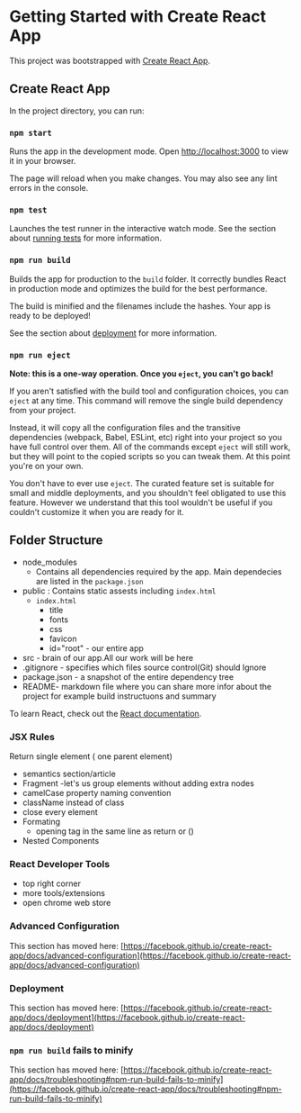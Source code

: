 # Getting Started with Create React App

This project was bootstrapped with [Create React App](https://github.com/facebook/create-react-app).

## Create React App

In the project directory, you can run:

### `npm start`

Runs the app in the development mode.
Open [http://localhost:3000](http://localhost:3000) to view it in your browser.

The page will reload when you make changes.
You may also see any lint errors in the console.

### `npm test`

Launches the test runner in the interactive watch mode.
See the section about [running tests](https://facebook.github.io/create-react-app/docs/running-tests) for more information.

### `npm run build`

Builds the app for production to the `build` folder.
It correctly bundles React in production mode and optimizes the build for the best performance.

The build is minified and the filenames include the hashes.
Your app is ready to be deployed!

See the section about [deployment](https://facebook.github.io/create-react-app/docs/deployment) for more information.

### `npm run eject`

**Note: this is a one-way operation. Once you `eject`, you can't go back!**

If you aren't satisfied with the build tool and configuration choices, you can `eject` at any time. This command will remove the single build dependency from your project.

Instead, it will copy all the configuration files and the transitive dependencies (webpack, Babel, ESLint, etc) right into your project so you have full control over them. All of the commands except `eject` will still work, but they will point to the copied scripts so you can tweak them. At this point you're on your own.

You don't have to ever use `eject`. The curated feature set is suitable for small and middle deployments, and you shouldn't feel obligated to use this feature. However we understand that this tool wouldn't be useful if you couldn't customize it when you are ready for it.

## Folder Structure

- node_modules
  - Contains all  dependencies required  by the app. Main dependecies are listed  in the `package.json`
- public : Contains static assests including  `index.html`
  - `index.html`
    - title
    - fonts
    - css
    - favicon
    - id="root" - our entire app
- src - brain of our app.All our work will be here
- .gitignore - specifies   which files source control(Git) should Ignore
- package.json - a snapshot  of the entire dependency tree
- README- markdown file where you can  share more infor about the project for example  build instructuons and summary

To learn React, check out the [React documentation](https://reactjs.org/).

### JSX Rules

Return  single element ( one parent element)

- semantics section/article
- Fragment -let's us group elements without adding  extra  nodes
- camelCase property naming convention
- className instead of class
- close  every element
- Formating
  - opening tag in the same  line as return  or ()
- Nested Components


### React Developer Tools

- top right corner
- more tools/extensions
- open chrome web store

### Advanced Configuration

This section has moved here: [https://facebook.github.io/create-react-app/docs/advanced-configuration](https://facebook.github.io/create-react-app/docs/advanced-configuration)

### Deployment

This section has moved here: [https://facebook.github.io/create-react-app/docs/deployment](https://facebook.github.io/create-react-app/docs/deployment)

### `npm run build` fails to minify

This section has moved here: [https://facebook.github.io/create-react-app/docs/troubleshooting#npm-run-build-fails-to-minify](https://facebook.github.io/create-react-app/docs/troubleshooting#npm-run-build-fails-to-minify)
